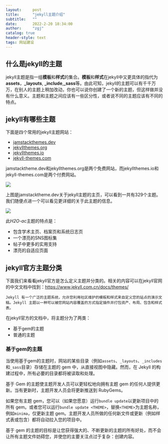 ```yaml
---
layout:     post
title:      "jekyll主题介绍"
subtitle:   ""
date:       2022-2-20 18:34:00
author:     "zgj"
catalog: true
header-style: text
tags: 网站建设
---
```




## 什么是jekyll的主题

jekyll主题是指一组**模板**和**样式**的集合。**模板**和**样式**在jekyll中又更具体的指代为**assets**，**_layouts**, **_include**,**_sass**等。由此可知，jekyll的主题可以有千千万万，在别人的主题上稍加改动，你也可以说你创建了一个新的主题，但这样做并没有什么意义。主题和主题之间应该有一些区分性，或者说不同的主题应该有不同的特点。

## jekyll有哪些主题

下面是四个常用的jekyll主题网站：

- [jamstackthemes.dev](https://jamstackthemes.dev/ssg/jekyll/)
- [jekyllthemes.org](http://jekyllthemes.org/)
- [jekyllthemes.io](https://jekyllthemes.io/)
- [jekyll-themes.com](https://jekyll-themes.com/)

jamstacktheme.dev和jekyllthemes.org是两个免费网站，而jekyllthemes.io和jekyll-themes.com是两个付费网站。

![](https://i.vgy.me/6jtF59.png)

上图是jamstacktheme.dev关于jekyll主题的主页，可以看到一共有329个主题。我们随便点进一个可以看见更详细的关于此主题的信息。

![](https://i.vgy.me/fxmjg2.png)

此*H2O-ac*主题的特点是：

- 包含学术主页、档案页和系统日志页
- 一个漂亮的SNS图标集
- 帖子中更多的实用支持
- 漂亮的自适应页面

## jekyll官方主题分类

下面我们来看看jekyll官方是怎么定义主题并分类的。相关的内容可以在jekyll官网的中文文档中找到：https://www.jekyll.com.cn/docs/themes/

`Jekyll 有一个广泛的主题系统，允许您利用社区维护的模板和样式来自定义您的站点的演示文稿。Jekyll 主题以一种可以被您网站内容覆盖的方式指定插件并打包资产、布局、包含和样式表。`

在jekyll官方的文档中，将主题分为了两类：

- 基于gem的主题
- 普通的主题

### 基于gem的主题

当使用基于gem的主题时，网站的某些目录（例如`assets`、`_layouts`、`_includes`和`_sass`目录）存储在主题的 gem 中，从直接视图中隐藏。然而，在 Jekyll 的构建过程中，所有必要的目录都将被读取和处理。

基于 Gem 的主题使主题开发人员可以更轻松地向拥有主题 gem 的任何人提供更新。当有更新时，主题开发人员会将更新推送到 RubyGems。

如果您有主题 gem，您可以（如果您愿意）运行`bundle update`以更新项目中的所有 gem。或者您可以运行`bundle update <THEME>`，替换`<THEME>`为主题名称，例如`minima`，仅更新主题 gem。主题开发人员所做的任何新文件或更新（例如样式表或包含）都将自动拉入您的项目中。

基于 gem 的主题的目标是让您获得强大的、不断更新的主题的所有好处，而不会让所有主题文件妨碍您，并使您的主要关注点过于复杂：创建内容。

